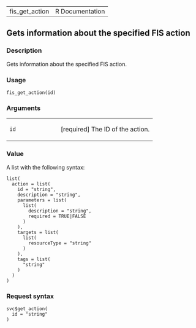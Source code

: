 <table style="width: 100%;">
<tbody>
<tr class="odd">
<td>fis_get_action</td>
<td style="text-align: right;">R Documentation</td>
</tr>
</tbody>
</table>

## Gets information about the specified FIS action

### Description

Gets information about the specified FIS action.

### Usage

    fis_get_action(id)

### Arguments

<table>
<colgroup>
<col style="width: 35%" />
<col style="width: 65%" />
</colgroup>
<tbody>
<tr class="odd">
<td><code id="fis_get_action_:_id">id</code></td>
<td><p>[required] The ID of the action.</p></td>
</tr>
</tbody>
</table>

### Value

A list with the following syntax:

    list(
      action = list(
        id = "string",
        description = "string",
        parameters = list(
          list(
            description = "string",
            required = TRUE|FALSE
          )
        ),
        targets = list(
          list(
            resourceType = "string"
          )
        ),
        tags = list(
          "string"
        )
      )
    )

### Request syntax

    svc$get_action(
      id = "string"
    )
